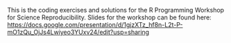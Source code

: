 This is the coding exercises and solutions for the R Programming Workshop for Science Reproducibility. Slides for the workshop can be found here: https://docs.google.com/presentation/d/1gjzXTz_hf8n-L2t-P-mO1zQu_OjJs4Lwiyeo3YUxv24/edit?usp=sharing
